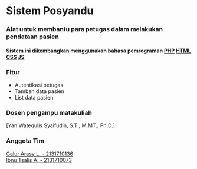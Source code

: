 # Sistem Posyandu

### Alat untuk membantu para petugas dalam melakukan pendataan pasien

#### Sistem ini dikembangkan menggunakan bahasa pemrograman [PHP](https://www.php.net/) [HTML](https://html.com/) [CSS](https://en.wikipedia.org/wiki/CSS) [JS](https://www.javascript.com/)

### Fitur

- Autentikasi petugas
- Tambah data pasien
- List data pasien

### Dosen pengampu matakuliah

[Yan Watequlis Syaifudin, S.T., M.MT., Ph.D.]

### Anggota Tim

[Galur Arasy L. - 2131710136](https://github.com/EvanHendersonRichtByte/)<br/>
[Ibnu Tsalis A. - 2131710073](https://github.com/i9191)<br/>
